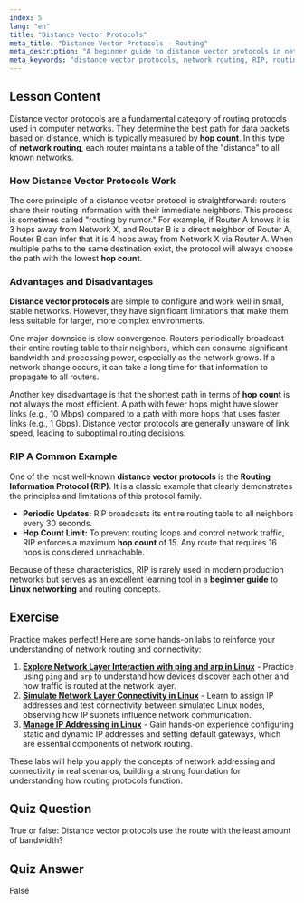 ```yaml
---
index: 5
lang: "en"
title: "Distance Vector Protocols"
meta_title: "Distance Vector Protocols - Routing"
meta_description: "A beginner guide to distance vector protocols in network routing. This tutorial explains how protocols like RIP use hop count to determine routes and covers their limitations for modern Linux networking."
meta_keywords: "distance vector protocols, network routing, RIP, routing information protocol, hop count, Linux networking, beginner guide, tutorial"
---
```


## Lesson Content

Distance vector protocols are a fundamental category of routing protocols used in computer networks. They determine the best path for data packets based on distance, which is typically measured by **hop count**. In this type of **network routing**, each router maintains a table of the "distance" to all known networks.

### How Distance Vector Protocols Work

The core principle of a distance vector protocol is straightforward: routers share their routing information with their immediate neighbors. This process is sometimes called "routing by rumor." For example, if Router A knows it is 3 hops away from Network X, and Router B is a direct neighbor of Router A, Router B can infer that it is 4 hops away from Network X via Router A. When multiple paths to the same destination exist, the protocol will always choose the path with the lowest **hop count**.

### Advantages and Disadvantages

**Distance vector protocols** are simple to configure and work well in small, stable networks. However, they have significant limitations that make them less suitable for larger, more complex environments.

One major downside is slow convergence. Routers periodically broadcast their entire routing table to their neighbors, which can consume significant bandwidth and processing power, especially as the network grows. If a network change occurs, it can take a long time for that information to propagate to all routers.

Another key disadvantage is that the shortest path in terms of **hop count** is not always the most efficient. A path with fewer hops might have slower links (e.g., 10 Mbps) compared to a path with more hops that uses faster links (e.g., 1 Gbps). Distance vector protocols are generally unaware of link speed, leading to suboptimal routing decisions.

### RIP A Common Example

One of the most well-known **distance vector protocols** is the **Routing Information Protocol (RIP)**. It is a classic example that clearly demonstrates the principles and limitations of this protocol family.

- **Periodic Updates:** RIP broadcasts its entire routing table to all neighbors every 30 seconds.
- **Hop Count Limit:** To prevent routing loops and control network traffic, RIP enforces a maximum **hop count** of 15. Any route that requires 16 hops is considered unreachable.

Because of these characteristics, RIP is rarely used in modern production networks but serves as an excellent learning tool in a **beginner guide** to **Linux networking** and routing concepts.

## Exercise

Practice makes perfect! Here are some hands-on labs to reinforce your understanding of network routing and connectivity:

1. **[Explore Network Layer Interaction with ping and arp in Linux](https://labex.io/labs/comptia-explore-network-layer-interaction-with-ping-and-arp-in-linux-592746)** - Practice using `ping` and `arp` to understand how devices discover each other and how traffic is routed at the network layer.
2. **[Simulate Network Layer Connectivity in Linux](https://labex.io/labs/comptia-simulate-network-layer-connectivity-in-linux-592752)** - Learn to assign IP addresses and test connectivity between simulated Linux nodes, observing how IP subnets influence network communication.
3. **[Manage IP Addressing in Linux](https://labex.io/labs/comptia-manage-ip-addressing-in-linux-592736)** - Gain hands-on experience configuring static and dynamic IP addresses and setting default gateways, which are essential components of network routing.

These labs will help you apply the concepts of network addressing and connectivity in real scenarios, building a strong foundation for understanding how routing protocols function.

## Quiz Question

True or false: Distance vector protocols use the route with the least amount of bandwidth?

## Quiz Answer

False

